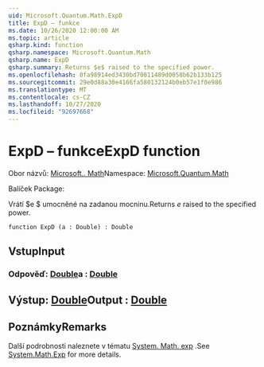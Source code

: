 ```yaml
---
uid: Microsoft.Quantum.Math.ExpD
title: ExpD – funkce
ms.date: 10/26/2020 12:00:00 AM
ms.topic: article
qsharp.kind: function
qsharp.namespace: Microsoft.Quantum.Math
qsharp.name: ExpD
qsharp.summary: Returns $e$ raised to the specified power.
ms.openlocfilehash: 0fa98914ed3430bd70811489d0058b62b133b125
ms.sourcegitcommit: 29e0d88a30e4166fa580132124b0eb57e1f0e986
ms.translationtype: MT
ms.contentlocale: cs-CZ
ms.lasthandoff: 10/27/2020
ms.locfileid: "92697668"
---
```

# <a name="expd-function"></a><span data-ttu-id="e5e94-102">ExpD – funkce</span><span class="sxs-lookup"><span data-stu-id="e5e94-102">ExpD function</span></span>

<span data-ttu-id="e5e94-103">Obor názvů: [Microsoft.. Math](xref:Microsoft.Quantum.Math)</span><span class="sxs-lookup"><span data-stu-id="e5e94-103">Namespace: [Microsoft.Quantum.Math](xref:Microsoft.Quantum.Math)</span></span>

<span data-ttu-id="e5e94-104">Balíček [](https://nuget.org/packages/)</span><span class="sxs-lookup"><span data-stu-id="e5e94-104">Package: [](https://nuget.org/packages/)</span></span>


<span data-ttu-id="e5e94-105">Vrátí $e $ umocněné na zadanou mocninu.</span><span class="sxs-lookup"><span data-stu-id="e5e94-105">Returns $e$ raised to the specified power.</span></span>

```qsharp
function ExpD (a : Double) : Double
```


## <a name="input"></a><span data-ttu-id="e5e94-106">Vstup</span><span class="sxs-lookup"><span data-stu-id="e5e94-106">Input</span></span>

### <a name="a--double"></a><span data-ttu-id="e5e94-107">Odpověď: [Double](xref:microsoft.quantum.lang-ref.double)</span><span class="sxs-lookup"><span data-stu-id="e5e94-107">a : [Double](xref:microsoft.quantum.lang-ref.double)</span></span>





## <a name="output--double"></a><span data-ttu-id="e5e94-108">Výstup: [Double](xref:microsoft.quantum.lang-ref.double)</span><span class="sxs-lookup"><span data-stu-id="e5e94-108">Output : [Double](xref:microsoft.quantum.lang-ref.double)</span></span>



## <a name="remarks"></a><span data-ttu-id="e5e94-109">Poznámky</span><span class="sxs-lookup"><span data-stu-id="e5e94-109">Remarks</span></span>

<span data-ttu-id="e5e94-110">Další podrobnosti naleznete v tématu [System. Math. exp](https://docs.microsoft.com/dotnet/api/system.math.exp) .</span><span class="sxs-lookup"><span data-stu-id="e5e94-110">See [System.Math.Exp](https://docs.microsoft.com/dotnet/api/system.math.exp) for more details.</span></span>